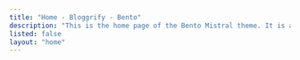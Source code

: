 ```yaml
---
title: "Home - Bloggrify - Bento"
description: "This is the home page of the Bento Mistral theme. It is a simple and clean theme for your blog."
listed: false
layout: "home"
---
```


